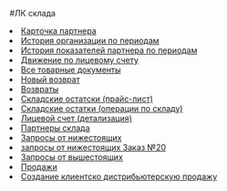 #ЛК склада
 
<li><a href="lk1.html">Карточка партнера</a></li>
<li><a href="lk2.html">История организации по периодам</a></li>
<li><a href="lk3.html">История показателей партнера по периодам</a></li>
<li><a href="lk4.html">Движение по лицевому счету</a></li>
<li><a href="lk5.html">Все товарные документы</a></li>
<li><a href="lk6.html">Новый возврат</a></li>
<li><a href="lk7.html">Возвраты</a></li>
<li><a href="lk8.html">Складские остатски (прайс-лист)</a></li>
<li><a href="lk9.html">Складские остатки (операции по складу)</a></li>
<li><a href="lk10.html">Лицевой счет (детализация)</a></li>
<li><a href="lk11.html">Партнеры склада</a></li>
<li><a href="lk12.html">Запросы от нижестоящих</a></li>
<li><a href="lk13.html">запросы от нижестоящих Заказ №20</a></li>
<li><a href="lk14.html">Запросы от вышестоящих</a></li>
<li><a href="lk15.html">Продажи</a></li>
<li><a href="lk16.html">Создание клиентско дистрибьютерскую продажу</a></li>
